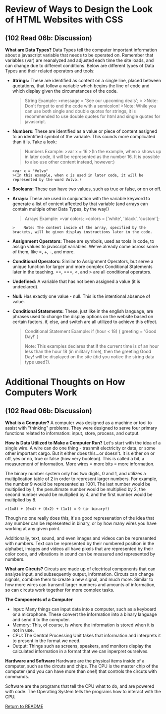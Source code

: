 # Review of Ways to Design the Look of HTML Websites with CSS 
## (102 Read 06b: Discussion)

**What are Data Types?**
  Data Types tell the computer important information about a javascript variable that needs to be operated on. Remember that variables (var) are reanalyzed and adjusted each time the site loads, and can change due to different conditions. Below are different types of Data Types and their related operators and tools:

  - **Strings:** These are identified as content on a single line, placed between quotations, that follow a variable which begins the line of code and which display given the circumstances of the code.

    >String Example:
        >message = 'See our upcoming deals';
        >
            >Note: Don't forget to end the code with a semicolon!
            >Note: While you can use both single and double quotes for strings, it is recommended to use double quotes for html and single quotes for javascript.

  - **Numbers:** These are identified as a value or piece of content assigned to an identified symbol of the variable. This sounds more complicated than it is. Take a look:

    >Numbers Example:
        >var x = 16
        >(In the example, when x shows up in later code, it will be represented as the number 16. It is possible to also use other content instead, however:)

        >var x = "Volvo"
        >(In this example, when x is used in later code, it will be represented by the word Volvo.)

  - **Booleans:** These can have two values, such as true or false, or on or off.

  - **Arrays:** These are used in conjunction with the variable keyword to generate a list of content affected by that variable (and arrays can contain multiple other Data Types, by the way!)

    >Arrays Example:
        >var colors;
        >colors = ['white', 'black', 'custom'];

        >    Note: The content inside of the array, specified by the brackets, will be given display instructions later in the code.

  - **Assignment Operators:** These are symbols, used as tools in code, to assign values to javascript variables. We've already come across some of them, like =, +, -, and more.

  - **Conditional Operators:** Similar to Assignment Operators, but serve a unique function for larger and more complex Conditional Statements later in the teaching. ==, ===, <, and > are all conditional operators.

  - **Undefined:** A variable that has not been assigned a value (it is undeclared).

  - **Null:** Has exactly one value - null. This is the intentional absence of value. 

  - **Conditional Statements:** These, just like in the english language, are phrases used to change the display options on the website based on certain factors. if, else, and switch are all utilized to achieve this effect.

    >Conditional Statement Example:
    >   if (hour < 18) {
    >       greeting = 'Good Day!'
    >   }
    >
    >   Note: This examples declares that if the current time is of an hour less than the hour 18 (in military time), then the greeting Good Day! will be displayed on the site (did you notice the string data type used?).



# Additional Thoughts on How Computers Work
## (102 Read 06b: Discussion)

**What is a Computer?**
  A computer was designed as a machine or tool to assist with "thinking" problems. They were designed to serve four primary functions related to information: input, store, process, and output.

**How is Data Utilized to Make a Computer Run?**
  Let's start with the idea of a single wire. A wire can do one thing - trasnmit electricity or data, or some other important cargo. But it either does this...or doesn't. It is either on or off, yes or no, true or false (how very boolean). This is called a bit, a measurement of information. More wires = more bits = more information.

  The binary number system only has two digits, 0 and 1, and utilizes a multiplication table of 2 in order to represent larger numbers. For example, the number 9 would be represented as 1001. The last number would be multiplied by 1, the penultimate number would be multiplied by 2, the second number would be multiplied by 4, and the first number would be multiplied by 8.

    >(1x8) + (0x4) + (0x2) + (1x1) = 9 (in binary!)

  Though no one really does this, it's a good represenation of the idea that any number can be represented in binary, or by how many wires you have working at any given point. 

  Additionally, text, sound, and even images and videos can be represented with numbers. Text can be represented by their numbered position in the alphabet, images and videos all have pixels that are represented by their color code, and vibrations in sound can be measured and represented by numbers.

**What are Circuts?**
  Circuts are made up of electrical components that can analyze input, and subsequently output, information. Circuts can change signals, combine them to create a new signal, and much more. Similar to how more wires can transmit larger numbers and amounts of information, so can circuts work together for more complex tasks.

**The Components of a Computer**
- Input: Many things can input data into a computer, such as a keyboard or a microphone. These convert the information into a binary language and send it to the computer.
- Memory: This, of course, is where the information is stored when it is not in use.
- CPU: The Central Processing Unit takes that information and interprets it to present in the format we need.
- Output: Things such as screens, speakers, and monitors display the calculated information in a format that we can inperpret ourselves.

**Hardware and Software**
  Hardware are the physical items inside of a computer, such as the circuts and chips. The CPU is the master chip of the computer (and you can have more than one!) that controls the circuts with commands.

  Software are the programs that tell the CPU what to do, and are powered with code. The Operating System tells the programs how to interact with the CPU. 

[Return to README](/README.md)